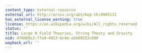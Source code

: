 ```yaml
---
content_type: external-resource
external_url: http://arxiv.org/abs/hep-th/9905111
has_external_license_warning: true
license: https://en.wikipedia.org/wiki/All_rights_reserved
status: ''
title: Large N Field Theories, String Theory and Gravity
uid: 470db9c2-ffa4-4d13-bc4e-a3e89252c600
wayback_url: ''
---
```

